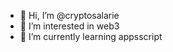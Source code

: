 - 👋 Hi, I’m @cryptosalarie
- 👀 I’m interested in web3
- 🌱 I’m currently learning appsscript

<!---
cryptosalarie/cryptosalarie is a ✨ special ✨ repository because its `README.md` (this file) appears on your GitHub profile.
You can click the Preview link to take a look at your changes.
--->
